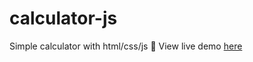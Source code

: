 # calculator-js
Simple calculator with html/css/js 📱
View live demo <a href="https://nigorafayzullaeva.github.io/calculator-js/">here</a>
